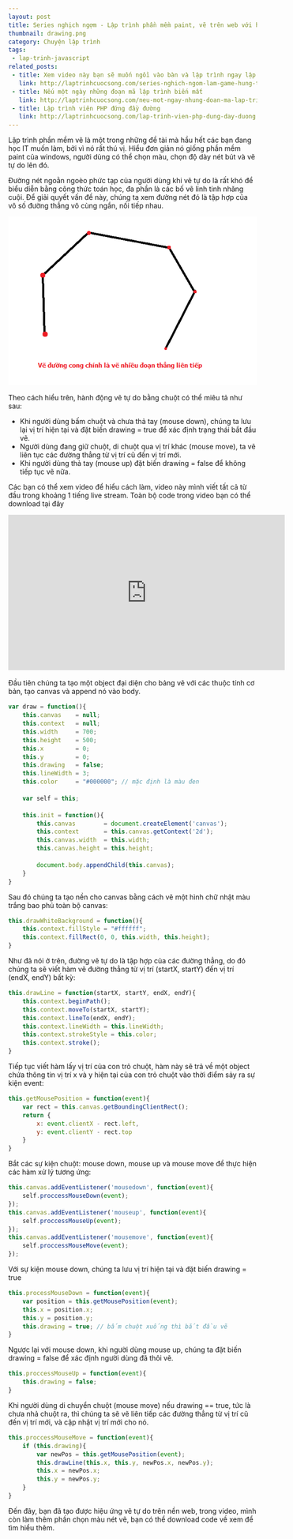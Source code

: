 ```yaml
---
layout: post
title: Series nghịch ngợm - Lập trình phần mềm paint, vẽ trên web với html5 và javascript
thumbnail: drawing.png
category: Chuyện lập trình
tags:
 - lap-trinh-javascript
related_posts:
 - title: Xem video này bạn sẽ muốn ngồi vào bàn và lập trình ngay lập tức
   link: http://laptrinhcuocsong.com/series-nghich-ngom-lam-game-hung-trung.html
 - title: Nếu một ngày những đoạn mã lập trình biến mất
   link: http://laptrinhcuocsong.com/neu-mot-ngay-nhung-doan-ma-lap-trinh-bien-mat.html
 - title: Lập trình viên PHP đứng đầy đường
   link: http://laptrinhcuocsong.com/lap-trinh-vien-php-dung-day-duong.html
---
```

Lập trình phần mềm vẽ là một trong những đề tài mà hầu hết các bạn đang học IT muốn làm, bởi vì nó rất thú vị. Hiểu đơn giản nó giống phần mềm paint của windows, người dùng có thể chọn màu, chọn độ dày nét bút và vẽ tự do lên đó.

Đường nét ngoằn ngoèo phức tạp của người dùng khi vẽ tự do là rất khó để biểu diễn bằng công thức toán học, đa phần là các bố vẽ linh tinh nhăng cuội. Để giải quyết vấn đề này, chúng ta xem đường nét đó là tập hợp của vô số đường thẳng vô cùng ngắn, nối tiếp nhau.

![vẽ đường cong](images/ve-duong-cong.png)

Theo cách hiểu trên, hành động vẽ tự do bằng chuột có thể miêu tả như sau:
- Khi người dùng bấm chuột và chưa thả tay (mouse down), chúng ta lưu lại vị trí hiện tại và đặt biến drawing = true để xác định trạng thái bắt đầu vẽ.
- Người dùng đang giữ chuột, di chuột qua vị trí khác (mouse move), ta vẽ liên tục các đường thẳng từ vị trí cũ đến vị trí mới.
- Khi người dùng thả tay (mouse up) đặt biến drawing = false để không tiếp tục vẽ nữa.

Các bạn có thể xem video để hiểu cách làm, video này mình viết tất cả từ đầu trong khoảng 1 tiếng live stream. Toàn bộ code trong video bạn có thể download tại đây

<div class="youtube">
<iframe width="560" height="315" src="https://www.youtube.com/embed/pDSxzvyJ6k8" frameborder="0" allowfullscreen></iframe>
</div>

Đầu tiên chúng ta tạo một object đại diện cho bảng vẽ với các thuộc tính cơ bản, tạo canvas và append nó vào body.

```javascript
var draw = function(){
    this.canvas    = null;
    this.context   = null;
    this.width     = 700;
    this.height    = 500;
    this.x         = 0;
    this.y         = 0;
    this.drawing   = false;
    this.lineWidth = 3;
    this.color     = "#000000"; // mặc định là màu đen

    var self = this;

    this.init = function(){
        this.canvas        = document.createElement('canvas');
        this.context       = this.canvas.getContext('2d');
        this.canvas.width  = this.width;
        this.canvas.height = this.height;

        document.body.appendChild(this.canvas);
    }
}
```

Sau đó chúng ta tạo nền cho canvas bằng cách vẽ một hình chữ nhật màu trắng bao phủ toàn bộ canvas:

```javascript
this.drawWhiteBackground = function(){
    this.context.fillStyle = "#ffffff";
    this.context.fillRect(0, 0, this.width, this.height);
}
```

Như đã nói ở trên, đường vẽ tự do là tập hợp của các đường thẳng, do đó chúng ta sẽ viết hàm vẽ đường thẳng từ vị trí (startX, startY) đến vị trí (endX, endY) bất kỳ:

```javascript
this.drawLine = function(startX, startY, endX, endY){
    this.context.beginPath();
    this.context.moveTo(startX, startY);
    this.context.lineTo(endX, endY);
    this.context.lineWidth = this.lineWidth;
    this.context.strokeStyle = this.color;
    this.context.stroke();
}
```

Tiếp tục viết hàm lấy vị trí của con trỏ chuột, hàm này sẽ trả về một object chứa thông tin vị trí x và y hiện tại của con trỏ chuột vào thời điểm sảy ra sự kiện event:

```javascript
this.getMousePosition = function(event){
    var rect = this.canvas.getBoundingClientRect();
    return {
        x: event.clientX - rect.left,
        y: event.clientY - rect.top
    }
}
```

Bắt các sự kiện chuột: mouse down, mouse up và mouse move để thực hiện các hàm xử lý tương ứng:

```javascript
this.canvas.addEventListener('mousedown', function(event){
    self.proccessMouseDown(event);
});
this.canvas.addEventListener('mouseup', function(event){
    self.proccessMouseUp(event);
});
this.canvas.addEventListener('mousemove', function(event){
    self.proccessMouseMove(event);
});
```

Với sự kiện mouse down, chúng ta lưu vị trí hiện tại và đặt biến drawing = true

```javascript
this.processMouseDown = function(event){
    var position = this.getMousePosition(event);
    this.x = position.x;
    this.y = position.y;
    this.drawing = true; // bấm chuột xuống thì bắt đầu vẽ
}
```

Ngược lại với mouse down, khi người dùng mouse up, chúng ta đặt biến drawing = false để xác định người dùng đã thôi vẽ.

```javascript
this.proccessMouseUp = function(event){
    this.drawing = false;
}
```

Khi người dùng di chuyển chuột (mouse move) nếu drawing == true, tức là chưa nhả chuột ra, thì chúng ta sẽ vẽ liên tiếp các đường thẳng từ vị trí cũ đến vị trí mới, và cập nhật vị trí mới cho nó.

```javascript
this.proccessMouseMove = function(event){
    if (this.drawing){
        var newPos = this.getMousePosition(event);
        this.drawLine(this.x, this.y, newPos.x, newPos.y);
        this.x = newPos.x;
        this.y = newPos.y;
    }
}
```

Đến đây, bạn đã tạo được hiệu ứng vẽ tự do trên nền web, trong video, mình còn làm thêm phần chọn màu nét vẽ, bạn có thể download code về xem để tìm hiểu thêm.
